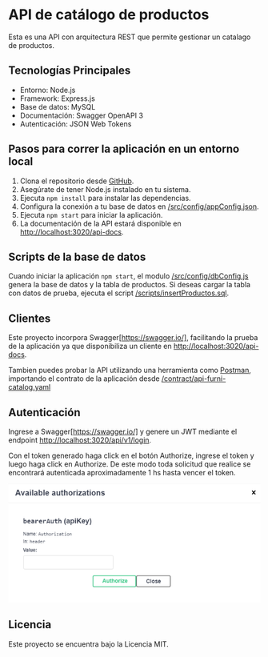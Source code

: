 # API de catálogo de productos

Esta es una API con arquitectura REST que permite gestionar un catalago de productos.

## Tecnologías Principales

- Entorno: Node.js
- Framework: Express.js
- Base de datos: MySQL
- Documentación: Swagger OpenAPI 3
- Autenticación: JSON Web Tokens

## Pasos para correr la aplicación en un entorno local

1. Clona el repositorio desde [GitHub](https://github.com/pgdiaz/api-furni-catalog).
2. Asegúrate de tener Node.js instalado en tu sistema.
3. Ejecuta `npm install` para instalar las dependencias.
4. Configura la conexión a tu base de datos en [/src/config/appConfig.json](/src/config/appConfig.json).
5. Ejecuta `npm start` para iniciar la aplicación.
6. La documentación de la API estará disponible en [http://localhost:3020/api-docs](http://localhost:3020/api-docs).

## Scripts de la base de datos

Cuando iniciar la aplicación `npm start`, el modulo [/src/config/dbConfig.js](/src/config/dbConfig.js) genera la base de datos y la tabla de productos. Si deseas cargar la tabla con datos de prueba, ejecuta el script [/scripts/insertProductos.sql](/scripts/insertProductos.sql).

## Clientes

Este proyecto incorpora Swagger[https://swagger.io/], facilitando la prueba de la aplicación ya que disponibiliza un cliente en [http://localhost:3020/api-docs](http://localhost:3020/api-docs).

Tambien puedes probar la API utilizando una herramienta como [Postman](https://www.postman.com/), importando el contrato de la aplicación desde [/contract/api-furni-catalog.yaml](/contract/api-furni-catalog.yaml)

## Autenticación

Ingrese a Swagger[https://swagger.io/] y genere un JWT mediante el endpoint [http://localhost:3020/api/v1/login](http://localhost:3020/api/v1/login).

Con el token generado haga click en el botón Authorize, ingrese el token y luego haga click en Authorize. De este modo toda solicitud que realice se encontrará autenticada aproximadamente 1 hs hasta vencer el token.

![Alt text](./docs/Authorize.png)

## Licencia

Este proyecto se encuentra bajo la Licencia MIT.
